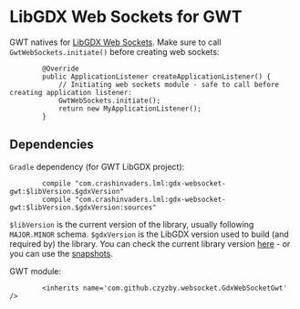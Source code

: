 # LibGDX Web Sockets for GWT
GWT natives for [LibGDX Web Sockets](../..). Make sure to call `GwtWebSockets.initiate()` before creating web sockets:
```
        @Override
        public ApplicationListener createApplicationListener() {
            // Initiating web sockets module - safe to call before creating application listener:
            GwtWebSockets.initiate();
            return new MyApplicationListener();
        }
```

## Dependencies
`Gradle` dependency (for GWT LibGDX project):
```
        compile "com.crashinvaders.lml:gdx-websocket-gwt:$libVersion.$gdxVersion"
        compile "com.crashinvaders.lml:gdx-websocket-gwt:$libVersion.$gdxVersion:sources"
```
`$libVersion` is the current version of the library, usually following `MAJOR.MINOR` schema. `$gdxVersion` is the LibGDX version used to build (and required by) the library. You can check the current library version [here](http://search.maven.org/#search|ga|1|g%3A%22com.github.czyzby%22) - or you can use the [snapshots](https://oss.sonatype.org/content/repositories/snapshots/com/github/czyzby/).

GWT module:
```
        <inherits name='com.github.czyzby.websocket.GdxWebSocketGwt' />
```
